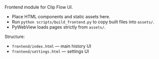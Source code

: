 Frontend module for Clip Flow UI.

- Place HTML components and static assets here.
- Run `python scripts/build_frontend.py` to copy built files into `assets/`.
- PyWebView loads pages strictly from `assets/`.

Structure:
- `frontend/index.html` — main history UI
- `frontend/settings.html` — settings UI
